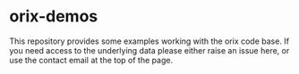 # orix-demos

This repository provides some examples working with the orix code base. If you need access to the underlying data please either raise an issue here, or use the contact email at the top of the page.
